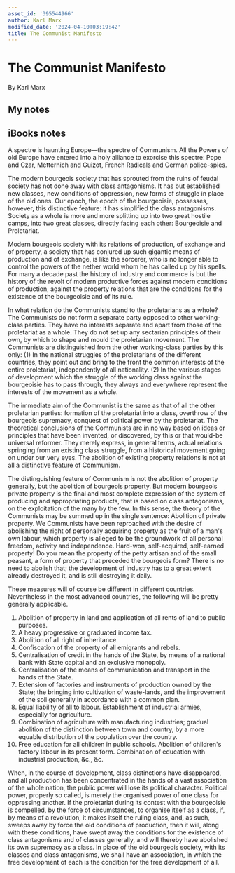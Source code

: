 ```yaml
---
asset_id: '395544966'
author: Karl Marx
modified_date: '2024-04-10T03:19:42'
title: The Communist Manifesto
---
```


# The Communist Manifesto

By Karl Marx

## My notes <a name="my_notes_dont_delete"></a>



## iBooks notes <a name="ibooks_notes_dont_delete"></a>


A spectre is haunting Europe—the spectre of Communism. All the Powers of old Europe have entered into a holy alliance to
exorcise this spectre: Pope and Czar, Metternich and Guizot,
French Radicals and German police-spies.

The modern bourgeois society that has sprouted from the ruins
of feudal society has not done away with class antagonisms.  It
has but established new classes, new conditions of oppression,
new forms of struggle in place of the old ones.  Our epoch, the
epoch of the bourgeoisie, possesses, however, this distinctive
feature: it has simplified the class antagonisms. Society as a
whole is more and more splitting up into two great hostile camps,
into two great classes, directly facing each other: Bourgeoisie
and Proletariat.

 Modern
bourgeois society with its relations of production, of exchange
and of property, a society that has conjured up such gigantic
means of production and of exchange, is like the sorcerer, who is
no longer able to control the powers of the nether world whom he
has called up by his spells.  For many a decade past the history
of industry and commerce is but the history of the revolt of
modern productive forces against modern conditions of production,
against the property relations that are the conditions for the
existence of the bourgeoisie and of its rule.

In what relation do the Communists stand to the proletarians as a
whole?
The Communists do not form a separate party opposed to other
working-class parties.
They have no interests separate and apart from those of the
proletariat as a whole.
They do not set up any sectarian principles of their own,
by which to shape and mould the proletarian movement.
The Communists are distinguished from the other working-class parties
by this only: (1) In the national struggles of the proletarians
of the different countries, they point out and bring to the front
the common interests of the entire proletariat, independently of
all nationality.  (2) In the various stages of development which the
struggle of the working class against the bourgeoisie has to pass
through, they always and everywhere represent the interests of the
movement as a whole.

The immediate aim of the Communist is the same as that of all
the other proletarian parties: formation of the proletariat into
a class, overthrow of the bourgeois supremacy, conquest of
political power by the proletariat.
The theoretical conclusions of the Communists are in no way
based on ideas or principles that have been invented, or
discovered, by this or that would-be universal reformer.  They
merely express, in general terms, actual relations springing from
an existing class struggle, from a historical movement going on
under our very eyes.  The abolition of existing property
relations is not at all a distinctive feature of Communism.

The distinguishing feature of Communism is not the abolition of
property generally, but the abolition of bourgeois property. But
modern bourgeois private property is the final and most complete
expression of the system of producing and appropriating products,
that is based on class antagonisms, on the exploitation of the
many by the few.
In this sense, the theory of the Communists may be summed up in
the single sentence: Abolition of private property.
We Communists have been reproached with the desire of abolishing
the right of personally acquiring property as the fruit of a
man's own labour, which property is alleged to be the groundwork
of all personal freedom, activity and independence.
Hard-won, self-acquired, self-earned property!  Do you mean the
property of the petty artisan and of the small peasant, a form of
property that preceded the bourgeois form?  There is no need to
abolish that; the development of industry has to a great extent
already destroyed it, and is still destroying it daily.

These measures will of course be different in different
countries.
Nevertheless in the most advanced countries, the following will
be pretty generally applicable.
1.  Abolition of property in land and application of all rents
    of land to public purposes.
2.  A heavy progressive or graduated income tax.
3.  Abolition of all right of inheritance.
4.  Confiscation of the property of all emigrants and rebels.
5.  Centralisation of credit in the hands of the State, by means
    of a national bank with State capital and an exclusive
    monopoly.
6.  Centralisation of the means of communication and transport
    in the hands of the State.
7.  Extension of factories and instruments of production owned by
    the State; the bringing into cultivation of waste-lands, and
    the improvement of the soil generally in accordance with a
    common plan.
8.  Equal liability of all to labour.  Establishment of
    industrial armies, especially for agriculture.
9.  Combination of agriculture with manufacturing industries;
    gradual abolition of the distinction between town and
    country, by a more equable distribution of the population
    over the country.
10. Free education for all children in public schools.
    Abolition of children's factory labour in its present form.
    Combination of education with industrial production, &c., &c.

When, in the course of development, class distinctions have
disappeared, and all production has been concentrated in the
hands of a vast association of the whole nation, the public power
will lose its political character.  Political power, properly so
called, is merely the organised power of one class for oppressing
another.  If the proletariat during its contest with the
bourgeoisie is compelled, by the force of circumstances, to
organise itself as a class, if, by means of a revolution, it
makes itself the ruling class, and, as such, sweeps away by force
the old conditions of production, then it will, along with these
conditions, have swept away the conditions for the existence of
class antagonisms and of classes generally, and will thereby have
abolished its own supremacy as a class.
In place of the old bourgeois society, with its classes and
class antagonisms, we shall have an association, in which
the free development of each is the condition for the free
development of all.